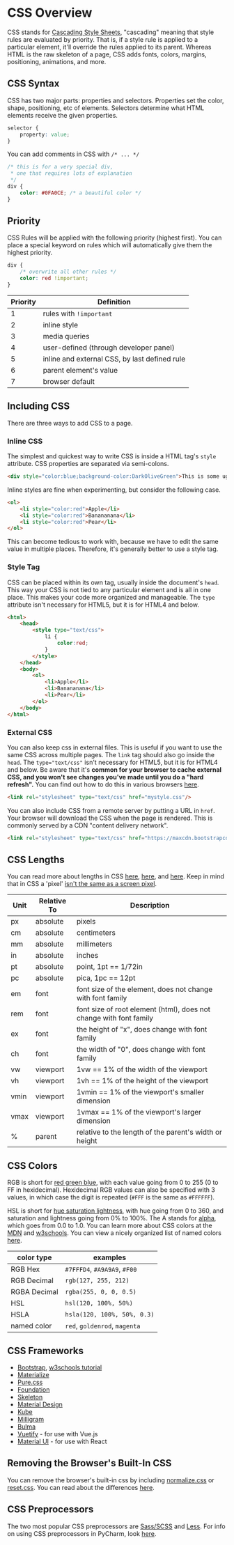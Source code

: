 
# CSS Overview

CSS stands for [Cascading Style Sheets](https://en.wikipedia.org/wiki/Cascading_Style_Sheets), "cascading" meaning that style rules are evaluated by priority. That is, if a style rule is applied to a particular element, it'll override the rules applied to its parent. Whereas HTML is the raw skeleton of a page, CSS adds fonts, colors, margins, positioning, animations, and more.

## CSS Syntax

CSS has two major parts: properties and selectors. Properties set the color, shape, positioning, etc of elements. Selectors determine what HTML elements receive the given properties.

```css
selector {
    property: value;
}
```

You can add comments in CSS with `/* ... */`

```css
/* this is for a very special div,
 * one that requires lots of explanation
 */
div {
    color: #0FA0CE; /* a beautiful color */
}
```


## Priority

CSS Rules will be applied with the following priority (highest first). You can place a special keyword on rules which will automatically give them the highest priority.

```css
div {
    /* overwrite all other rules */
    color: red !important;
}
```

| Priority | Definition |
|--- |--- |
| 1 | rules with `!important` |
| 2 | inline style |
| 3 | media queries |
| 4 | user-defined (through developer panel) |
| 5 | inline and external CSS, by last defined rule |
| 6 | parent element's value |
| 7 | browser default |

## Including CSS

There are three ways to add CSS to a page.

### Inline CSS

The simplest and quickest way to write CSS is inside a HTML tag's `style` attribute. CSS properties are separated via semi-colons.

```html
<div style="color:blue;background-color:DarkOliveGreen">This is some ugly text</div>
```

Inline styles are fine when experimenting, but consider the following case.

```html
<ol>
    <li style="color:red">Apple</li>
    <li style="color:red">Banananana</li>
    <li style="color:red">Pear</li>
</ol>
```

This can become tedious to work with, because we have to edit the same value in multiple places. Therefore, it's generally better to use a style tag.

### Style Tag

CSS can be placed within its own tag, usually inside the document's `head`. This way your CSS is not tied to any particular element and is all in one place. This makes your code more organized and manageable. The `type` attribute isn't necessary for HTML5, but it is for HTML4 and below.

```html
<html>
    <head>
        <style type="text/css">
            li {
                color:red;
            }
        </style>
    </head>
    <body>
        <ol>
            <li>Apple</li>
            <li>Banananana</li>
            <li>Pear</li>
        </ol>
    </body>
</html>
```

### External CSS

You can also keep css in external files. This is useful if you want to use the same CSS across multiple pages. The `link` tag should also go inside the `head`. The `type="text/css"` isn't necessary for HTML5, but it is for HTML4 and below. Be aware that it's **common for your browser to cache external CSS, and you won't see changes you've made until you do a "hard refresh".** You can find out how to do this in various browsers [here](https://en.wikipedia.org/wiki/Wikipedia:Bypass_your_cache).

```html
<link rel="stylesheet" type="text/css" href="mystyle.css"/>
```

You can also include CSS from a remote server by putting a URL in `href`. Your browser will download the CSS when the page is rendered. This is commonly served by a CDN "content delivery network".

```html
<link rel="stylesheet" type="text/css" href="https://maxcdn.bootstrapcdn.com/bootstrap/3.3.7/css/bootstrap.min.css">
```

## CSS Lengths

You can read more about lengths in CSS [here](https://css-tricks.com/the-lengths-of-css/), [here](https://developer.mozilla.org/en-US/docs/Learn/CSS/Introduction_to_CSS/Values_and_units), and [here](https://www.w3schools.com/cssref/css_units.asp). Keep in mind that in CSS a 'pixel' [isn't the same as a screen pixel](https://stackoverflow.com/questions/27382331/how-a-css-pixel-size-is-calculated).


| Unit | Relative To | Description |
|--- |--- |--- |
| px | absolute | pixels |
| cm | absolute | centimeters |
| mm | absolute | millimeters |
| in | absolute | inches |
| pt | absolute | point, 1pt == 1/72in |
| pc | absolute | pica, 1pc == 12pt |
| em | font | font size of the element, does not change with font family |
| rem | font | font size of root element (html), does not change with font family |
| ex | font | the height of "x", does change with font family |
| ch | font  | the width of "0", does change with font family |
| vw | viewport | 1vw == 1% of the width of the viewport |
| vh | viewport | 1vh == 1% of the height of the viewport |
| vmin | viewport | 1vmin == 1% of the viewport's smaller dimension |
| vmax | viewport | 1vmax == 1% of the viewport's larger dimension |
| %	 | parent | relative to the length of the parent's width or height |


## CSS Colors

RGB is short for [red green blue](https://en.wikipedia.org/wiki/RGB_color_model), with each value going from 0 to 255 (0 to FF in hexidecimal). Hexidecimal RGB values can also be specified with 3 values, in which case the digit is repeated (`#FFF` is the same as `#FFFFFF`).

HSL is short for [hue saturation lightness](https://en.wikipedia.org/wiki/HSL_and_HSV), with hue going from 0 to 360, and saturation and lightness going from 0% to 100%. The A stands for [alpha](https://en.wikipedia.org/wiki/Alpha_compositing), which goes from 0.0 to 1.0. You can learn more about CSS colors at the [MDN](https://developer.mozilla.org/en-US/docs/Web/CSS/color_value) and [w3schools](https://www.w3schools.com/cssref/css_colors.asp). You can view a nicely organized list of named colors [here](http://htmlcolorcodes.com/color-names/).

| color type | examples |
|--- |--- |
| RGB Hex | `#7FFFD4`, `#A9A9A9`, `#F00` |
| RGB Decimal | `rgb(127, 255, 212)` |
| RGBA Decimal | `rgba(255, 0, 0, 0.5)` |
| HSL | `hsl(120, 100%, 50%)` |
| HSLA | `hsla(120, 100%, 50%, 0.3)` |
| named color | `red`, `goldenrod`, `magenta` |


## CSS Frameworks

- [Bootstrap](http://getbootstrap.com/), [w3schools tutorial](https://www.w3schools.com/bootstrap/default.asp)
- [Materialize](http://materializecss.com/)
- [Pure.css](https://purecss.io/)
- [Foundation](http://foundation.zurb.com/sites/docs/)
- [Skeleton](http://getskeleton.com/)
- [Material Design](https://material.io/guidelines/#)
- [Kube](https://imperavi.com/kube/)
- [Milligram](http://milligram.io/)
- [Bulma](http://bulma.io/)
- [Vuetify](https://vuetifyjs.com/) - for use with Vue.js
- [Material UI](http://www.material-ui.com/#/) - for use with React



## Removing the Browser's Built-In CSS

You can remove the browser's built-in css by including [normalize.css](http://necolas.github.io/normalize.css/) or [reset.css](https://meyerweb.com/eric/tools/css/reset/). You can read about the differences [here](https://stackoverflow.com/questions/6887336/what-is-the-difference-between-normalize-css-and-reset-css).


## CSS Preprocessors

The two most popular CSS preprocessors are [Sass/SCSS](http://sass-lang.com/) and [Less](http://lesscss.org/). For info on using CSS preprocessors in PyCharm, look [here](https://www.jetbrains.com/help/pycharm/compiling-sass-less-and-scss-to-css.html).
